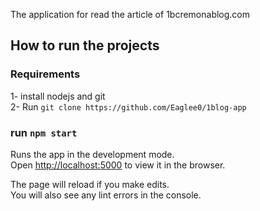 The application for read the article of 1bcremonablog.com

## How to run the projects
### Requirements
1- install nodejs and git<br />
2- Run `git clone https://github.com/Eaglee0/1blog-app`

### run `npm start`

Runs the app in the development mode.<br />
Open [http://localhost:5000](http://localhost:3000) to view it in the browser.

The page will reload if you make edits.<br />
You will also see any lint errors in the console.
